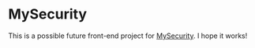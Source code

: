 # MySecurity
This is a possible future front-end project for [MySecurity](https://github.com/FelipeFTN/MySecurity).
I hope it works!
